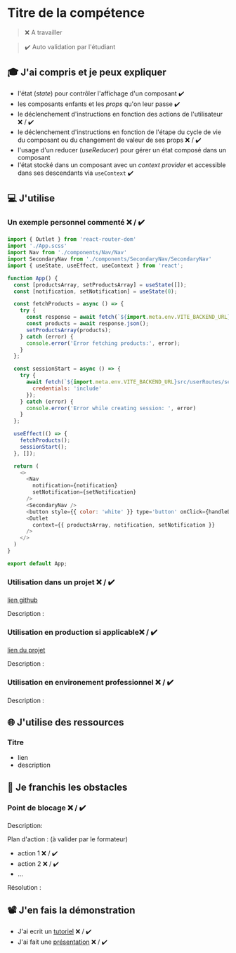 # Titre de la compétence

> ❌ A travailler

> ✔️ Auto validation par l'étudiant

## 🎓 J'ai compris et je peux expliquer

- l'état (_state_) pour contrôler l'affichage d'un composant ✔️
- les composants enfants et les _props_ qu'on leur passe ✔️
- le déclenchement d'instructions en fonction des actions de l'utilisateur ❌ / ✔️
- le déclenchement d'instructions en fonction de l'étape du cycle de vie du composant ou du changement de valeur de ses props ❌ / ✔️
- l'usage d'un reducer (_useReducer_) pour gérer un état composé dans un composant
- l'état stocké dans un composant avec un _context provider_ et accessible dans ses descendants via `useContext` ✔️

## 💻 J'utilise

### Un exemple personnel commenté ❌ / ✔️

```js
import { Outlet } from 'react-router-dom'
import './App.scss'
import Nav from './components/Nav/Nav'
import SecondaryNav from './components/SecondaryNav/SecondaryNav'
import { useState, useEffect, useContext } from 'react';

function App() {
  const [productsArray, setProductsArray] = useState([]);
  const [notification, setNotification] = useState(0);

  const fetchProducts = async () => {
    try {
      const response = await fetch(`${import.meta.env.VITE_BACKEND_URL}src/productRoutes/getAllProducts.php`);
      const products = await response.json();
      setProductsArray(products);
    } catch (error) {
      console.error('Error fetching products:', error);
    }
  };

  const sessionStart = async () => {
    try {
      await fetch(`${import.meta.env.VITE_BACKEND_URL}src/userRoutes/sessionStart.php`, {
        credentials: 'include'
      });
    } catch (error) {
      console.error('Error while creating session: ', error)
    }
  };

  useEffect(() => {
    fetchProducts();
    sessionStart();
  }, []);

  return (
    <>
      <Nav
        notification={notification}
        setNotification={setNotification}
      />
      <SecondaryNav />
      <button style={{ color: 'white' }} type='button' onClick={handleDisconnect}>x</button>
      <Outlet
        context={{ productsArray, notification, setNotification }}
      />
    </>
  )
}

export default App;
```

### Utilisation dans un projet ❌ / ✔️

[lien github](https://github.com/FlorenceBuchelet/decitrephpbackend)

Description :

### Utilisation en production si applicable❌ / ✔️

[lien du projet](...)

Description :

### Utilisation en environement professionnel ❌ / ✔️

Description :

## 🌐 J'utilise des ressources

### Titre

- lien
- description

## 🚧 Je franchis les obstacles

### Point de blocage ❌ / ✔️

Description:

Plan d'action : (à valider par le formateur)

- action 1 ❌ / ✔️
- action 2 ❌ / ✔️
- ...

Résolution :

## 📽️ J'en fais la démonstration

- J'ai ecrit un [tutoriel](...) ❌ / ✔️
- J'ai fait une [présentation](...) ❌ / ✔️
